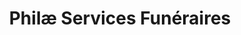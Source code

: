 ---
title: "Philæ Services Funéraires"
url: /thonon-les-bains/philae-services-funeraires/
shop: directeurs de funérailles
---